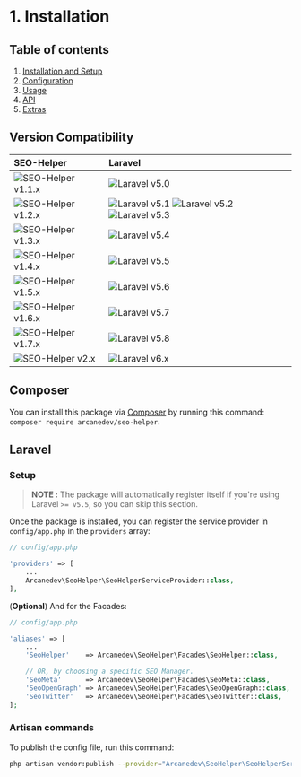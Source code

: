 # 1. Installation

## Table of contents

  1. [Installation and Setup](1-Installation-and-Setup.md)
  2. [Configuration](2-Configuration.md)
  3. [Usage](3-Usage.md)
  4. [API](4-API.md)
  5. [Extras](5-Extras.md)

## Version Compatibility

| SEO-Helper                             | Laravel                                                                                |
|:---------------------------------------|:---------------------------------------------------------------------------------------|
| ![SEO-Helper v1.1.x][seo_helper_1_1_x] | ![Laravel v5.0][laravel_5_0]                                                           |
| ![SEO-Helper v1.2.x][seo_helper_1_2_x] | ![Laravel v5.1][laravel_5_1] ![Laravel v5.2][laravel_5_2] ![Laravel v5.3][laravel_5_3] |
| ![SEO-Helper v1.3.x][seo_helper_1_3_x] | ![Laravel v5.4][laravel_5_4]                                                           |
| ![SEO-Helper v1.4.x][seo_helper_1_4_x] | ![Laravel v5.5][laravel_5_5]                                                           |
| ![SEO-Helper v1.5.x][seo_helper_1_5_x] | ![Laravel v5.6][laravel_5_6]                                                           |
| ![SEO-Helper v1.6.x][seo_helper_1_6_x] | ![Laravel v5.7][laravel_5_7]                                                           |
| ![SEO-Helper v1.7.x][seo_helper_1_7_x] | ![Laravel v5.8][laravel_5_8]                                                           |
| ![SEO-Helper v2.x][seo_helper_2_x]     | ![Laravel v6.x][laravel_6_x]                                                           |

[laravel_5_0]:  https://img.shields.io/badge/v5.0-supported-brightgreen.svg?style=flat-square "Laravel v5.0"
[laravel_5_1]:  https://img.shields.io/badge/v5.1-supported-brightgreen.svg?style=flat-square "Laravel v5.1"
[laravel_5_2]:  https://img.shields.io/badge/v5.2-supported-brightgreen.svg?style=flat-square "Laravel v5.2"
[laravel_5_3]:  https://img.shields.io/badge/v5.3-supported-brightgreen.svg?style=flat-square "Laravel v5.3"
[laravel_5_4]:  https://img.shields.io/badge/v5.4-supported-brightgreen.svg?style=flat-square "Laravel v5.4"
[laravel_5_5]:  https://img.shields.io/badge/v5.5-supported-brightgreen.svg?style=flat-square "Laravel v5.5"
[laravel_5_6]:  https://img.shields.io/badge/v5.6-supported-brightgreen.svg?style=flat-square "Laravel v5.6"
[laravel_5_7]:  https://img.shields.io/badge/v5.7-supported-brightgreen.svg?style=flat-square "Laravel v5.7"
[laravel_5_8]:  https://img.shields.io/badge/v5.8-supported-brightgreen.svg?style=flat-square "Laravel v5.8"
[laravel_6_x]:  https://img.shields.io/badge/v6.x-supported-brightgreen.svg?style=flat-square "Laravel v6.x"

[seo_helper_1_1_x]: https://img.shields.io/badge/version-1.1.x-blue.svg?style=flat-square "SEO-Helper v1.1.x"
[seo_helper_1_2_x]: https://img.shields.io/badge/version-1.2.x-blue.svg?style=flat-square "SEO-Helper v1.2.x"
[seo_helper_1_3_x]: https://img.shields.io/badge/version-1.3.x-blue.svg?style=flat-square "SEO-Helper v1.3.x"
[seo_helper_1_4_x]: https://img.shields.io/badge/version-1.4.x-blue.svg?style=flat-square "SEO-Helper v1.4.x"
[seo_helper_1_5_x]: https://img.shields.io/badge/version-1.5.x-blue.svg?style=flat-square "SEO-Helper v1.5.x"
[seo_helper_1_6_x]: https://img.shields.io/badge/version-1.6.x-blue.svg?style=flat-square "SEO-Helper v1.6.x"
[seo_helper_1_7_x]: https://img.shields.io/badge/version-1.7.x-blue.svg?style=flat-square "SEO-Helper v1.7.x"
[seo_helper_2_x]:   https://img.shields.io/badge/version-2.x-blue.svg?style=flat-square "SEO-Helper v2.x"

## Composer

You can install this package via [Composer](http://getcomposer.org/) by running this command: `composer require arcanedev/seo-helper`.

## Laravel

### Setup

> **NOTE :** The package will automatically register itself if you're using Laravel `>= v5.5`, so you can skip this section.

Once the package is installed, you can register the service provider in `config/app.php` in the `providers` array:

```php
// config/app.php

'providers' => [
    ...
    Arcanedev\SeoHelper\SeoHelperServiceProvider::class,
],
```

(**Optional**) And for the Facades:

```php
// config/app.php

'aliases' => [
    ...
    'SeoHelper'    => Arcanedev\SeoHelper\Facades\SeoHelper::class,

    // OR, by choosing a specific SEO Manager.
    'SeoMeta'      => Arcanedev\SeoHelper\Facades\SeoMeta::class,
    'SeoOpenGraph' => Arcanedev\SeoHelper\Facades\SeoOpenGraph::class,
    'SeoTwitter'   => Arcanedev\SeoHelper\Facades\SeoTwitter::class,
];
```

### Artisan commands

To publish the config file, run this command:

```bash
php artisan vendor:publish --provider="Arcanedev\SeoHelper\SeoHelperServiceProvider"
```
